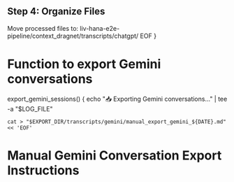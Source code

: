 ## Step 4: Organize Files  

Move processed files to:
liv-hana-e2e-pipeline/context_dragnet/transcripts/chatgpt/
EOF
}

# Function to export Gemini conversations  

export_gemini_sessions() {
    echo "📥 Exporting Gemini conversations..." | tee -a "$LOG_FILE"

    cat > "$EXPORT_DIR/transcripts/gemini/manual_export_gemini_${DATE}.md" << 'EOF'

# Manual Gemini Conversation Export Instructions
